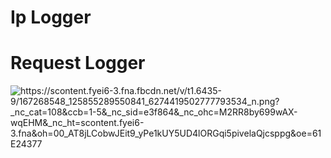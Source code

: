 # Ip Logger

# Request Logger

<img src="https://scontent.fyei6-3.fna.fbcdn.net/v/t1.6435-9/167268548_125855289550841_6274419502777793534_n.png?_nc_cat=108&ccb=1-5&_nc_sid=e3f864&_nc_ohc=M2RR8by699wAX-wqEHM&_nc_ht=scontent.fyei6-3.fna&oh=00_AT8jLCobwJEit9_yPe1kUY5UD4lORGqi5pivelaQjcsppg&oe=61E24377" alt="https://scontent.fyei6-3.fna.fbcdn.net/v/t1.6435-9/167268548_125855289550841_6274419502777793534_n.png?_nc_cat=108&ccb=1-5&_nc_sid=e3f864&_nc_ohc=M2RR8by699wAX-wqEHM&_nc_ht=scontent.fyei6-3.fna&oh=00_AT8jLCobwJEit9_yPe1kUY5UD4lORGqi5pivelaQjcsppg&oe=61E24377" class="transparent">

